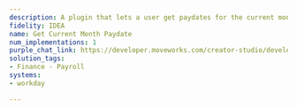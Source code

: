 ```yaml
---
description: A plugin that lets a user get paydates for the current month.
fidelity: IDEA
name: Get Current Month Paydate
num_implementations: 1
purple_chat_link: https://developer.moveworks.com/creator-studio/developer-tools/purple-chat/?conversation=%7B%22startTimestamp%22%3A%2211%3A43+AM%22%2C%22messages%22%3A%5B%7B%22role%22%3A%22user%22%2C%22parts%22%3A%5B%7B%22richText%22%3A%22%3Cp%3E%5C%22I%27m+trying+to+find+out+the+payment+date+for+the+current+month.+Can+you+help%3F%3C%2Fp%3E%22%7D%5D%7D%2C%7B%22role%22%3A%22assistant%22%2C%22parts%22%3A%5B%7B%22richText%22%3A%22%3Cp%3EHere+are+the+paydates+for+this+month%3A+15th+and+30th.%3Cbr%3E%3Cbr%3EIs+there+anything+else+I+can+help+you+with%3F%3C%2Fp%3E%22%7D%5D%7D%5D%7D
solution_tags:
- Finance - Payroll
systems:
- workday

---
```

